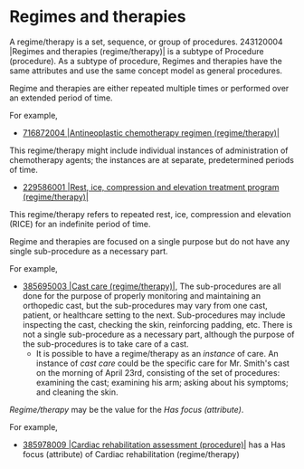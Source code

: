 # Regimes and therapies

A regime/therapy is a set, sequence, or group of procedures. 243120004 |Regimes and therapies (regime/therapy)| is a subtype of Procedure (procedure). As a subtype of procedure, Regimes and therapies have the same attributes and use the same concept model as general procedures. 

Regime and therapies are either repeated multiple times or performed over an extended period of time.

For example,

* [716872004 |Antineoplastic chemotherapy regimen (regime/therapy)|](http://snomed.info/id/716872004)

This regime/therapy might include individual instances of administration of chemotherapy agents; the instances are at separate, predetermined periods of time. 

* [229586001 |Rest, ice, compression and elevation treatment program (regime/therapy)|](http://snomed.info/id/229586001)

This regime/therapy refers to repeated rest, ice, compression and elevation (RICE) for an indefinite period of time.

Regime and therapies are focused on a single purpose but do not have any single sub-procedure as a necessary part. 

For example,

* [385695003 |Cast care (regime/therapy)|](http://snomed.info/id/385695003), The sub-procedures are all done for the purpose of properly monitoring and maintaining an orthopedic cast, but the sub-procedures may vary from one cast, patient, or healthcare setting to the next. Sub-procedures may include inspecting the cast, checking the skin, reinforcing padding, etc. There is not a single sub-procedure as a necessary part, although the purpose of the sub-procedures is to take care of a cast.
    * It is possible to have a regime/therapy as an  _instance_ of care. An instance of  _cast care_ could be the specific care for Mr. Smith's cast on the morning of April 23rd, consisting of the set of procedures: examining the cast; examining his arm; asking about his symptoms; and cleaning the skin.

  

_Regime/therapy_ may be the value for the  _Has focus (attribute)_.

For example,

* [385978009 |Cardiac rehabilitation assessment (procedure)|](http://snomed.info/id/385978009) has a Has focus (attribute) of Cardiac rehabilitation (regime/therapy)

